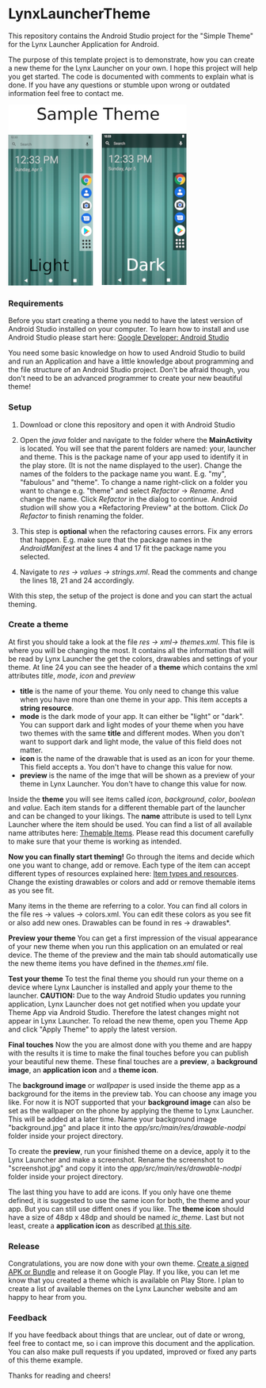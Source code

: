 # LynxLauncherTheme

This repository contains the Android Studio project for the "Simple Theme" for the Lynx Launcher Application for Android.

The purpose of this template project is to demonstrate, how you can create a new theme for the Lynx Launcher on your own. I hope this project will help you get started. The code is documented with comments to explain what is done. If you have any questions or stumble upon wrong or outdated information feel free to contact me.

![Theme example](/sample.png)

### Requirements
Before you start creating a theme you nedd to have the latest version of Android Studio installed on your computer. To learn how to install and use Android Studio please start here:
[Google Developer: Android Studio](https://developer.android.com/studio)

You need some basic knowledge on how to used Android Studio to build and run an Application and have a little knowledge about programming and the file structure of an Android Studio project. Don't be afraid though, you don't need to be an advanced programmer to create your new beautiful theme!

### Setup

1. Download or clone this repository and open it with Android Studio

2. Open the *java* folder and navigate to the folder where the **MainActivity** is located. You will see that the parent folders are named: your, launcher and theme. This is the package name of your app used to identify it in the play store. (It is not the name displayed to the user). Change the names of the folders to the package name you want. E.g. "my", "fabulous" and "theme". To change a name right-click on a folder you want to change e.g. "theme" and select *Refactor* → *Rename*. And change the name. Click *Refactor* in the dialog to continue. Android studion will show you a *Refactoring Preview" at the bottom. Click *Do Refactor* to finish renaming the folder.

3.  This step is **optional** when the refactoring causes errors. Fix any errors that happen. E.g. make sure that the package names in the *AndroidManifest* at the lines 4 and 17 fit the package name you selected.

4. Navigate to *res → values → strings.xml*. Read the comments and change the lines 18, 21 and 24 accordingly.

With this step, the setup of the project is done and you can start the actual theming.

### Create a theme

At first you should take a look at the file *res → xml→ themes.xml*. This file is where you will be changing the most. It contains all the information that will be read by Lynx Launcher the get the colors, drawables and settings of your theme.
At line 24 you can see the header of a **theme** which contains the xml attributes *title*, *mode*, *icon* and *preview*
- **title** is the name of your theme. You only need to change this value when you have more than one theme in your app. This item accepts a **string resource**.
- **mode** is the dark mode of your app. It can either be "light" or "dark". You can support dark and light modes of your theme when you have two themes with the same **title** and different modes. When you don't want to support dark and light mode, the value of this field does not matter.
- **icon** is the name of the drawable that is used as an icon for your theme. This field accepts a. You don't have to change this value for now.
- **preview** is the name of the imge that will be shown as a preview of your theme in Lynx Launcher. You don't have to change this value for now.

Inside the **theme** you will see items called *icon*, *background*, *color*, *boolean* and *value*. Each item stands for a different themable part of the launcher and can be changed to your likings. The **name** attribute is used to tell Lynx Launcher where the item should be used.
You can find a list of all available name attributes here: [Themable Items](Theme_Items.md). Please read this document carefully to make sure that your theme is working as intended.

**Now you can finally start theming!**
Go through the items and decide which one you want to change, add or remove. Each type of the item can accept different types of resources explained here: [Item types and resources](Theme_Resources.md).
Change the existing drawables or colors and add or remove themable items as you see fit.

Many items in the theme are referring to a color. You can find all colors in the file res → values → colors.xml. You can edit these colors as you see fit or also add new ones.
Drawables can be found in res → drawables*.

**Preview your theme**
You can get a first impression of the visual appearance of your new theme when you run this application on an emulated or real device. The theme of the preview and the main tab should automatically use the new theme items you have defined in the *themes.xml* file.

**Test your theme**
To test the final theme you should run your theme on a device where Lynx Launcher is installed and apply your theme to the launcher.
**CAUTION:** Due to the way Android Studio updates you running application, Lynx Launcher does not get notified when you update your Theme App via Android Studio. Therefore the latest changes might not appear in Lynx Launcher. To reload the new theme, open you Theme App and click "Apply Theme" to apply the latest version.

**Final touches**
Now the you are almost done with you theme and are happy with the results it is time to make the final touches before you can publish your beautiful new theme.
These final touches are a **preview**, a **background image**, an **application icon** and a **theme icon**.

The **background image** or *wallpaper* is used inside the theme app as a background for the items in the preview tab. You can choose any image you like. For now it is NOT supported that your **background image** can also be set as the wallpaper on the phone by applying the theme to Lynx Launcher. This will be added at a later time. Name your background image "background.jpg" and place it into the *app/src/main/res/drawable-nodpi* folder inside your project directory.

To create the **preview**, run your finished theme on a device, apply it to the Lynx Launcher and make a screenshot. Rename the screenshot to "screenshot.jpg" and copy it into the *app/src/main/res/drawable-nodpi* folder inside your project directory.

The last thing you have to add are icons. If you only have one theme defined, it is suggested to use the same icon for both, the theme and your app. But you can still use diffent ones if you like.
The **theme icon** should have a size of 48dp x 48dp and should be named *ic_theme*.
Last but not least, create a **application icon** as described [at this site](https://developer.android.com/studio/write/image-asset-studio).

### Release
Congratulations, you are now done with your own theme. [Create a signed APK or Bundle](https://developer.android.com/studio/publish/preparing#publishing-build) and release it on Google Play.
If you like, you can let me know that you created a theme which is available on Play Store. I plan to create a list of available themes on the Lynx Launcher website and am happy to hear from you.


### Feedback
If you have feedback about things that are unclear, out of date or wrong, feel free to contact me, so i can improve this document and the application.
You can also make pull requests if you updated, improved or fixed any parts of this theme example.

Thanks for reading and cheers!
